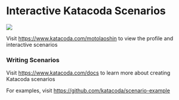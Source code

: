 # Interactive Katacoda Scenarios

[![](http://shields.katacoda.com/katacoda/motolaoshin/count.svg)](https://www.katacoda.com/motolaoshin "Get your profile on Katacoda.com")

Visit https://www.katacoda.com/motolaoshin to view the profile and interactive scenarios

### Writing Scenarios
Visit https://www.katacoda.com/docs to learn more about creating Katacoda scenarios

For examples, visit https://github.com/katacoda/scenario-example

